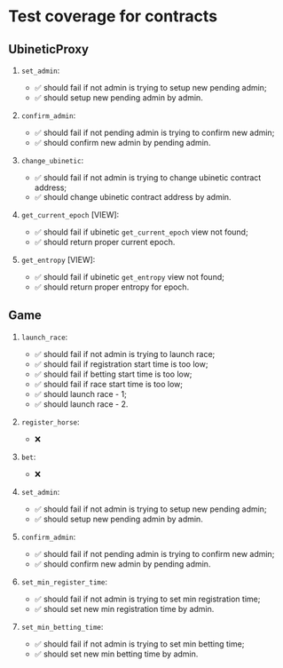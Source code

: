 # Test coverage for contracts

## UbineticProxy

1. `set_admin`:

   - ✅ should fail if not admin is trying to setup new pending admin;
   - ✅ should setup new pending admin by admin.

2. `confirm_admin`:

   - ✅ should fail if not pending admin is trying to confirm new admin;
   - ✅ should confirm new admin by pending admin.

3. `change_ubinetic`:

   - ✅ should fail if not admin is trying to change ubinetic contract address;
   - ✅ should change ubinetic contract address by admin.

4. `get_current_epoch` [VIEW]:

   - ✅ should fail if ubinetic `get_current_epoch` view not found;
   - ✅ should return proper current epoch.

5. `get_entropy` [VIEW]:

   - ✅ should fail if ubinetic `get_entropy` view not found;
   - ✅ should return proper entropy for epoch.

## Game

1. `launch_race`:

   - ✅ should fail if not admin is trying to launch race;
   - ✅ should fail if registration start time is too low;
   - ✅ should fail if betting start time is too low;
   - ✅ should fail if race start time is too low;
   - ✅ should launch race - 1;
   - ✅ should launch race - 2.

2. `register_horse`:

   - ❌

3. `bet`:

   - ❌

4. `set_admin`:

   - ✅ should fail if not admin is trying to setup new pending admin;
   - ✅ should setup new pending admin by admin.

5. `confirm_admin`:

   - ✅ should fail if not pending admin is trying to confirm new admin;
   - ✅ should confirm new admin by pending admin.

6. `set_min_register_time`:

   - ✅ should fail if not admin is trying to set min registration time;
   - ✅ should set new min registration time by admin.

7. `set_min_betting_time`:

   - ✅ should fail if not admin is trying to set min betting time;
   - ✅ should set new min betting time by admin.
